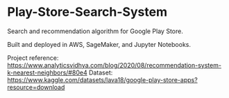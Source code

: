 # Play-Store-Search-System
Search and recommendation algorithm for Google Play Store.

Built and deployed in AWS, SageMaker, and Jupyter Notebooks.

Project reference: https://www.analyticsvidhya.com/blog/2020/08/recommendation-system-k-nearest-neighbors/#80e4
Dataset: https://www.kaggle.com/datasets/lava18/google-play-store-apps?resource=download
